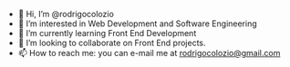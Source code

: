 - 👋 Hi, I’m @rodrigocolozio
- 👀 I’m interested in Web Development and Software Engineering
- 🌱 I’m currently learning Front End Development
- 💞️ I’m looking to collaborate on Front End projects.
- 📫 How to reach me: you can e-mail me at rodrigocolozio@gmail.com

<!---
rodrigocolozio/rodrigocolozio is a ✨ special ✨ repository because its `README.md` (this file) appears on your GitHub profile.
You can click the Preview link to take a look at your changes.
--->
